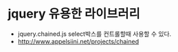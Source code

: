 # jquery 유용한 라이브러리

- jquery.chained.js select박스를 컨트롤할때 사용할 수 있다.
- http://www.appelsiini.net/projects/chained
